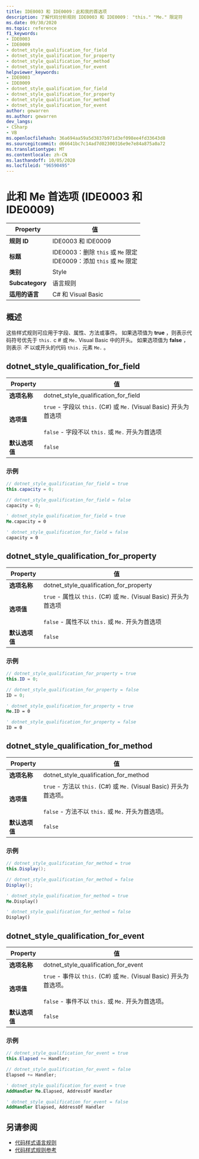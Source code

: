 ```yaml
---
title: IDE0003 和 IDE0009：此和我的首选项
description: 了解代码分析规则 IDE0003 和 IDE0009： "this." "Me." 限定符
ms.date: 09/30/2020
ms.topic: reference
f1_keywords:
- IDE0003
- IDE0009
- dotnet_style_qualification_for_field
- dotnet_style_qualification_for_property
- dotnet_style_qualification_for_method
- dotnet_style_qualification_for_event
helpviewer_keywords:
- IDE0003
- IDE0009
- dotnet_style_qualification_for_field
- dotnet_style_qualification_for_property
- dotnet_style_qualification_for_method
- dotnet_style_qualification_for_event
author: gewarren
ms.author: gewarren
dev_langs:
- CSharp
- VB
ms.openlocfilehash: 36a694aa59a5d3837b971d3ef098ee4fd33643d8
ms.sourcegitcommit: d66641bc7c14ad7d02300316e9e7e84a875a0a72
ms.translationtype: MT
ms.contentlocale: zh-CN
ms.lasthandoff: 10/05/2020
ms.locfileid: "96590495"
---
```

# <a name="this-and-me-preferences-ide0003-and-ide0009"></a>此和 Me 首选项 (IDE0003 和 IDE0009) 

|Property|值|
|-|-|
| **规则 ID** | IDE0003 和 IDE0009 |
| **标题** | IDE0003：删除 `this` 或 `Me` 限定<br/> IDE0009：添加 `this` 或 `Me` 限定 |
| **类别** | Style |
| **Subcategory** | 语言规则 |
| **适用的语言** | C# 和 Visual Basic |

## <a name="overview"></a>概述

这些样式规则可应用于字段、属性、方法或事件。 如果选项值为 **true** ，则表示代码符号优先于 `this.` c # 或 `Me.` Visual Basic 中的开头。 如果选项值为 **false** ，则表示 _不_ 以或开头的代码 `this.` 元素 `Me.` 。

## <a name="dotnet_style_qualification_for_field"></a>dotnet_style_qualification_for_field

|Property|值|
|-|-|
| **选项名称** | dotnet_style_qualification_for_field |
| **选项值** | `true` - 字段以 `this.` (C#) 或 `Me.` (Visual Basic) 开头为首选项<br /><br />`false` - 字段不以 `this.` 或 `Me.` 开头为首选项 |
| **默认选项值** | `false` |

### <a name="example"></a>示例

```csharp
// dotnet_style_qualification_for_field = true
this.capacity = 0;

// dotnet_style_qualification_for_field = false
capacity = 0;
```

```vb
' dotnet_style_qualification_for_field = true
Me.capacity = 0

' dotnet_style_qualification_for_field = false
capacity = 0
```

## <a name="dotnet_style_qualification_for_property"></a>dotnet_style_qualification_for_property

|Property|值|
|-|-|
| **选项名称** | dotnet_style_qualification_for_property |
| **选项值** | `true` - 属性以 `this.` (C#) 或 `Me.` (Visual Basic) 开头为首选项<br /><br />`false` - 属性不以 `this.` 或 `Me.` 开头为首选项 |
| **默认选项值** | `false` |

### <a name="example"></a>示例

```csharp
// dotnet_style_qualification_for_property = true
this.ID = 0;

// dotnet_style_qualification_for_property = false
ID = 0;
```

```vb
' dotnet_style_qualification_for_property = true
Me.ID = 0

' dotnet_style_qualification_for_property = false
ID = 0
```

## <a name="dotnet_style_qualification_for_method"></a>dotnet_style_qualification_for_method

|Property|值|
|-|-|
| **选项名称** | dotnet_style_qualification_for_method |
| **选项值** | `true` - 方法以 `this.` (C#) 或 `Me.` (Visual Basic) 开头为首选项。<br /><br />`false` - 方法不以 `this.` 或 `Me.` 开头为首选项。 |
| **默认选项值** | `false` |

### <a name="example"></a>示例

```csharp
// dotnet_style_qualification_for_method = true
this.Display();

// dotnet_style_qualification_for_method = false
Display();
```

```vb
' dotnet_style_qualification_for_method = true
Me.Display()

' dotnet_style_qualification_for_method = false
Display()
```

## <a name="dotnet_style_qualification_for_event"></a>dotnet_style_qualification_for_event

|Property|值|
|-|-|
| **选项名称** | dotnet_style_qualification_for_event |
| **选项值** | `true` - 事件以 `this.` (C#) 或 `Me.` (Visual Basic) 开头为首选项。<br /><br />`false` - 事件不以 `this.` 或 `Me.` 开头为首选项。 |
| **默认选项值** | `false` |

### <a name="example"></a>示例

```csharp
// dotnet_style_qualification_for_event = true
this.Elapsed += Handler;

// dotnet_style_qualification_for_event = false
Elapsed += Handler;
```

```vb
' dotnet_style_qualification_for_event = true
AddHandler Me.Elapsed, AddressOf Handler

' dotnet_style_qualification_for_event = false
AddHandler Elapsed, AddressOf Handler
```

## <a name="see-also"></a>另请参阅

- [代码样式语言规则](language-rules.md)
- [代码样式规则参考](index.md)
